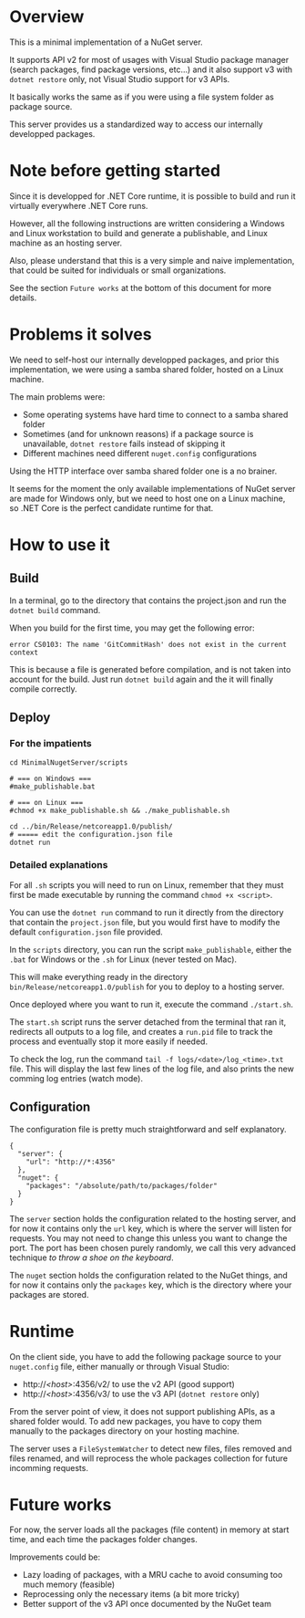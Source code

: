 # Overview

This is a minimal implementation of a NuGet server.

It supports API v2 for most of usages with Visual Studio package manager (search packages, find package versions, etc...) and it also support v3 with `dotnet restore` only, not Visual Studio support for v3 APIs.

It basically works the same as if you were using a file system folder as package source.

This server provides us a standardized way to access our internally developped packages.

# Note before getting started

Since it is developped for .NET Core runtime, it is possible to build and run it virtually everywhere .NET Core runs.

However, all the following instructions are written considering a Windows and Linux workstation to build and generate a publishable, and Linux machine as an hosting server.

Also, please understand that this is a very simple and naive implementation, that could be suited for individuals or small organizations.

See the section `Future works` at the bottom of this document for more details.

# Problems it solves

We need to self-host our internally developped packages, and prior this implementation, we were using a samba shared folder, hosted on a Linux machine.

The main problems were:
- Some operating systems have hard time to connect to a samba shared folder
- Sometimes (and for unknown reasons) if a package source is unavailable, `dotnet restore` fails instead of skipping it
- Different machines need different `nuget.config` configurations

Using the HTTP interface over samba shared folder one is a no brainer.

It seems for the moment the only available implementations of NuGet server are made for Windows only, but we need to host one on a Linux machine, so .NET Core is the perfect candidate runtime for that.

# How to use it

## Build

In a terminal, go to the directory that contains the project.json and run the `dotnet build` command.

When you build for the first time, you may get the following error:

    error CS0103: The name 'GitCommitHash' does not exist in the current context

This is because a file is generated before compilation, and is not taken into account for the build.
Just run `dotnet build` again and the it will finally compile correctly.

## Deploy

### For the impatients

    cd MinimalNugetServer/scripts

    # === on Windows ===
    #make_publishable.bat

    # === on Linux ===
    #chmod +x make_publishable.sh && ./make_publishable.sh

    cd ../bin/Release/netcoreapp1.0/publish/
    # ===== edit the configuration.json file
    dotnet run

### Detailed explanations

For all `.sh` scripts you will need to run on Linux, remember that they must first be made executable by running the command `chmod +x <script>`.

You can use the `dotnet run` command to run it directly from the directory that contain the `project.json` file, but you would first have to modify the default `configuration.json` file provided.

In the `scripts` directory, you can run the script `make_publishable`, either the `.bat` for Windows or the `.sh` for Linux (never tested on Mac).

This will make everything ready in the directory `bin/Release/netcoreapp1.0/publish` for you to deploy to a hosting server.

Once deployed where you want to run it, execute the command `./start.sh`.

The `start.sh` script runs the server detached from the terminal that ran it, redirects all outputs to a log file, and creates a `run.pid` file to track the process and eventually stop it more easily if needed.

To check the log, run the command `tail -f logs/<date>/log_<time>.txt` file.
This will display the last few lines of the log file, and also prints the new comming log entries (watch mode).

## Configuration

The configuration file is pretty much straightforward and self explanatory.

```
{
  "server": {
    "url": "http://*:4356"
  },
  "nuget": {
    "packages": "/absolute/path/to/packages/folder"
  }
}
```

The `server` section holds the configuration related to the hosting server, and for now it contains only the `url` key, which is where the server will listen for requests.
You may not need to change this unless you want to change the port. The port has been chosen purely randomly, we call this very advanced technique *to throw a shoe on the keyboard*.

The `nuget` section holds the configuration related to the NuGet things, and for now it contains only the `packages` key, which is the directory where your packages are stored.

# Runtime

On the client side, you have to add the following package source to your `nuget.config` file, either manually or through Visual Studio:
- http://*\<host\>*:4356/v2/ to use the v2 API (good support)
- http://*\<host\>*:4356/v3/ to use the v3 API (`dotnet restore` only)

From the server point of view, it does not support publishing APIs, as a shared folder would. To add new packages, you have to copy them manually to the packages directory on your hosting machine.

The server uses a `FileSystemWatcher` to detect new files, files removed and files renamed, and will reprocess the whole packages collection for future incomming requests.

# Future works

For now, the server loads all the packages (file content) in memory at start time, and each time the packages folder changes.

Improvements could be:
- Lazy loading of packages, with a MRU cache to avoid consuming too much memory (feasible)
- Reprocessing only the necessary items (a bit more tricky)
- Better support of the v3 API once documented by the NuGet team
